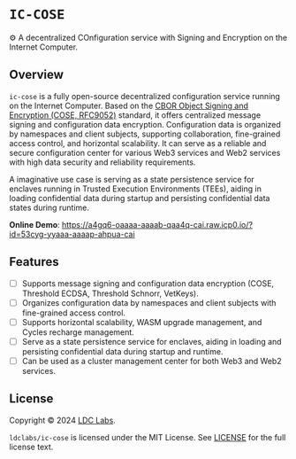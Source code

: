 # `IC-COSE`
⚙️ A decentralized COnfiguration service with Signing and Encryption on the Internet Computer.

## Overview

`ic-cose` is a fully open-source decentralized configuration service running on the Internet Computer. Based on the [CBOR Object Signing and Encryption (COSE, RFC9052)](https://datatracker.ietf.org/doc/html/rfc9052) standard, it offers centralized message signing and configuration data encryption. Configuration data is organized by namespaces and client subjects, supporting collaboration, fine-grained access control, and horizontal scalability. It can serve as a reliable and secure configuration center for various Web3 services and Web2 services with high data security and reliability requirements.

A imaginative use case is serving as a state persistence service for enclaves running in Trusted Execution Environments (TEEs), aiding in loading confidential data during startup and persisting confidential data states during runtime.

**Online Demo**: https://a4gq6-oaaaa-aaaab-qaa4q-cai.raw.icp0.io/?id=53cyg-yyaaa-aaaap-ahpua-cai

## Features

- [ ] Supports message signing and configuration data encryption (COSE, Threshold ECDSA, Threshold Schnorr, VetKeys).
- [ ] Organizes configuration data by namespaces and client subjects with fine-grained access control.
- [ ] Supports horizontal scalability, WASM upgrade management, and Cycles recharge management.
- [ ] Serve as a state persistence service for enclaves, aiding in loading and persisting confidential data during startup and runtime.
- [ ] Can be used as a cluster management center for both Web3 and Web2 services.

## License
Copyright © 2024 [LDC Labs](https://github.com/ldclabs).

`ldclabs/ic-cose` is licensed under the MIT License. See [LICENSE](LICENSE-MIT) for the full license text.
